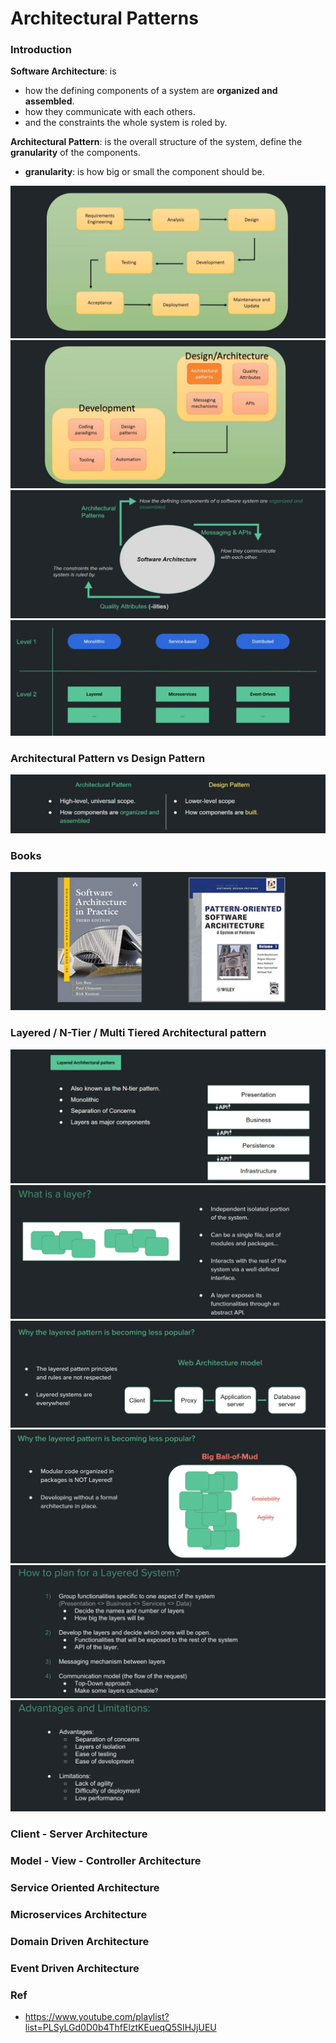 # Architectural Patterns

### Introduction

**Software Architecture**: is
  * how the defining components of a system are **organized and assembled**.
  * how they communicate with each others.
  * and the constraints the whole system is roled by.

**Architectural Pattern**: is the overall structure of the system, define the **granularity** of the components.
  * **granularity**: is how big or small the component should be.

![](https://github.com/shamy1st/architectural-patterns/blob/main/images/software-process.png)
![](https://github.com/shamy1st/architectural-patterns/blob/main/images/architecture-vs-development.png)
![](https://github.com/shamy1st/architectural-patterns/blob/main/images/software-architecture.png)
![](https://github.com/shamy1st/architectural-patterns/blob/main/images/architecture-types.png)

### Architectural Pattern vs Design Pattern

![](https://github.com/shamy1st/architectural-patterns/blob/main/images/architectural-vs-design-patterns.png)

### Books

![](https://github.com/shamy1st/architectural-patterns/blob/main/images/software-architecture-books.png)


### Layered / N-Tier / Multi Tiered Architectural pattern

![](https://github.com/shamy1st/architectural-patterns/blob/main/images/layered.png)
![](https://github.com/shamy1st/architectural-patterns/blob/main/images/layered-layer.png)
![](https://github.com/shamy1st/architectural-patterns/blob/main/images/layered-less-popular-1.png)
![](https://github.com/shamy1st/architectural-patterns/blob/main/images/layered-less-popular-2.png)
![](https://github.com/shamy1st/architectural-patterns/blob/main/images/layered-plan.png)
![](https://github.com/shamy1st/architectural-patterns/blob/main/images/layered-pros-cons.png)

### Client - Server Architecture
### Model - View - Controller Architecture
### Service Oriented Architecture
### Microservices Architecture
### Domain Driven Architecture
### Event Driven Architecture

### Ref
* https://www.youtube.com/playlist?list=PLSyLGd0D0b4ThfElztKEueqQ5SIHJjUEU
